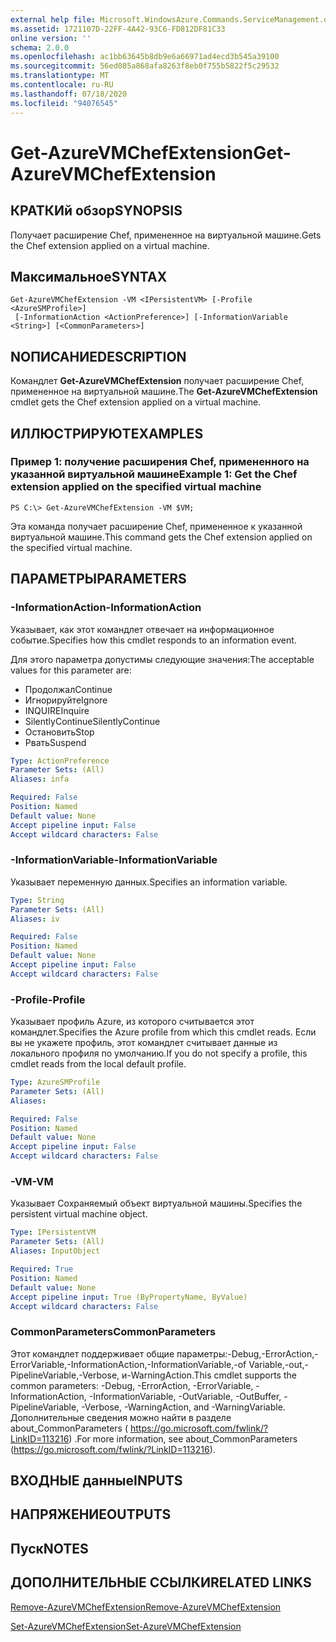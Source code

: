 ```yaml
---
external help file: Microsoft.WindowsAzure.Commands.ServiceManagement.dll-Help.xml
ms.assetid: 1721107D-22FF-4A42-93C6-FD812DF81C33
online version: ''
schema: 2.0.0
ms.openlocfilehash: ac1bb63645b8db9e6a66971ad4ecd3b545a39100
ms.sourcegitcommit: 56ed085a868afa8263f8eb0f755b5822f5c29532
ms.translationtype: MT
ms.contentlocale: ru-RU
ms.lasthandoff: 07/18/2020
ms.locfileid: "94076545"
---
```

# <span data-ttu-id="a2976-101">Get-AzureVMChefExtension</span><span class="sxs-lookup"><span data-stu-id="a2976-101">Get-AzureVMChefExtension</span></span>

## <span data-ttu-id="a2976-102">КРАТКИй обзор</span><span class="sxs-lookup"><span data-stu-id="a2976-102">SYNOPSIS</span></span>
<span data-ttu-id="a2976-103">Получает расширение Chef, примененное на виртуальной машине.</span><span class="sxs-lookup"><span data-stu-id="a2976-103">Gets the Chef extension applied on a virtual machine.</span></span>

## <span data-ttu-id="a2976-104">Максимальное</span><span class="sxs-lookup"><span data-stu-id="a2976-104">SYNTAX</span></span>

```
Get-AzureVMChefExtension -VM <IPersistentVM> [-Profile <AzureSMProfile>]
 [-InformationAction <ActionPreference>] [-InformationVariable <String>] [<CommonParameters>]
```

## <span data-ttu-id="a2976-105">NОПИСАНИЕ</span><span class="sxs-lookup"><span data-stu-id="a2976-105">DESCRIPTION</span></span>
<span data-ttu-id="a2976-106">Командлет **Get-AzureVMChefExtension** получает расширение Chef, примененное на виртуальной машине.</span><span class="sxs-lookup"><span data-stu-id="a2976-106">The **Get-AzureVMChefExtension** cmdlet gets the Chef extension applied on a virtual machine.</span></span>

## <span data-ttu-id="a2976-107">ИЛЛЮСТРИРУЮТ</span><span class="sxs-lookup"><span data-stu-id="a2976-107">EXAMPLES</span></span>

### <span data-ttu-id="a2976-108">Пример 1: получение расширения Chef, примененного на указанной виртуальной машине</span><span class="sxs-lookup"><span data-stu-id="a2976-108">Example 1: Get the Chef extension applied on the specified virtual machine</span></span>
```
PS C:\> Get-AzureVMChefExtension -VM $VM;
```

<span data-ttu-id="a2976-109">Эта команда получает расширение Chef, примененное к указанной виртуальной машине.</span><span class="sxs-lookup"><span data-stu-id="a2976-109">This command gets the Chef extension applied on the specified virtual machine.</span></span>

## <span data-ttu-id="a2976-110">ПАРАМЕТРЫ</span><span class="sxs-lookup"><span data-stu-id="a2976-110">PARAMETERS</span></span>

### <span data-ttu-id="a2976-111">-InformationAction</span><span class="sxs-lookup"><span data-stu-id="a2976-111">-InformationAction</span></span>
<span data-ttu-id="a2976-112">Указывает, как этот командлет отвечает на информационное событие.</span><span class="sxs-lookup"><span data-stu-id="a2976-112">Specifies how this cmdlet responds to an information event.</span></span>

<span data-ttu-id="a2976-113">Для этого параметра допустимы следующие значения:</span><span class="sxs-lookup"><span data-stu-id="a2976-113">The acceptable values for this parameter are:</span></span>

- <span data-ttu-id="a2976-114">Продолжал</span><span class="sxs-lookup"><span data-stu-id="a2976-114">Continue</span></span>
- <span data-ttu-id="a2976-115">Игнорируйте</span><span class="sxs-lookup"><span data-stu-id="a2976-115">Ignore</span></span>
- <span data-ttu-id="a2976-116">INQUIRE</span><span class="sxs-lookup"><span data-stu-id="a2976-116">Inquire</span></span>
- <span data-ttu-id="a2976-117">SilentlyContinue</span><span class="sxs-lookup"><span data-stu-id="a2976-117">SilentlyContinue</span></span>
- <span data-ttu-id="a2976-118">Остановить</span><span class="sxs-lookup"><span data-stu-id="a2976-118">Stop</span></span>
- <span data-ttu-id="a2976-119">Рвать</span><span class="sxs-lookup"><span data-stu-id="a2976-119">Suspend</span></span>

```yaml
Type: ActionPreference
Parameter Sets: (All)
Aliases: infa

Required: False
Position: Named
Default value: None
Accept pipeline input: False
Accept wildcard characters: False
```

### <span data-ttu-id="a2976-120">-InformationVariable</span><span class="sxs-lookup"><span data-stu-id="a2976-120">-InformationVariable</span></span>
<span data-ttu-id="a2976-121">Указывает переменную данных.</span><span class="sxs-lookup"><span data-stu-id="a2976-121">Specifies an information variable.</span></span>

```yaml
Type: String
Parameter Sets: (All)
Aliases: iv

Required: False
Position: Named
Default value: None
Accept pipeline input: False
Accept wildcard characters: False
```

### <span data-ttu-id="a2976-122">-Profile</span><span class="sxs-lookup"><span data-stu-id="a2976-122">-Profile</span></span>
<span data-ttu-id="a2976-123">Указывает профиль Azure, из которого считывается этот командлет.</span><span class="sxs-lookup"><span data-stu-id="a2976-123">Specifies the Azure profile from which this cmdlet reads.</span></span>
<span data-ttu-id="a2976-124">Если вы не укажете профиль, этот командлет считывает данные из локального профиля по умолчанию.</span><span class="sxs-lookup"><span data-stu-id="a2976-124">If you do not specify a profile, this cmdlet reads from the local default profile.</span></span>

```yaml
Type: AzureSMProfile
Parameter Sets: (All)
Aliases: 

Required: False
Position: Named
Default value: None
Accept pipeline input: False
Accept wildcard characters: False
```

### <span data-ttu-id="a2976-125">-VM</span><span class="sxs-lookup"><span data-stu-id="a2976-125">-VM</span></span>
<span data-ttu-id="a2976-126">Указывает Сохраняемый объект виртуальной машины.</span><span class="sxs-lookup"><span data-stu-id="a2976-126">Specifies the persistent virtual machine object.</span></span>

```yaml
Type: IPersistentVM
Parameter Sets: (All)
Aliases: InputObject

Required: True
Position: Named
Default value: None
Accept pipeline input: True (ByPropertyName, ByValue)
Accept wildcard characters: False
```

### <span data-ttu-id="a2976-127">CommonParameters</span><span class="sxs-lookup"><span data-stu-id="a2976-127">CommonParameters</span></span>
<span data-ttu-id="a2976-128">Этот командлет поддерживает общие параметры:-Debug,-ErrorAction,-ErrorVariable,-InformationAction,-InformationVariable,-of Variable,-out,-PipelineVariable,-Verbose, и-WarningAction.</span><span class="sxs-lookup"><span data-stu-id="a2976-128">This cmdlet supports the common parameters: -Debug, -ErrorAction, -ErrorVariable, -InformationAction, -InformationVariable, -OutVariable, -OutBuffer, -PipelineVariable, -Verbose, -WarningAction, and -WarningVariable.</span></span> <span data-ttu-id="a2976-129">Дополнительные сведения можно найти в разделе about_CommonParameters ( https://go.microsoft.com/fwlink/?LinkID=113216) .</span><span class="sxs-lookup"><span data-stu-id="a2976-129">For more information, see about_CommonParameters (https://go.microsoft.com/fwlink/?LinkID=113216).</span></span>

## <span data-ttu-id="a2976-130">ВХОДНЫЕ данные</span><span class="sxs-lookup"><span data-stu-id="a2976-130">INPUTS</span></span>

## <span data-ttu-id="a2976-131">НАПРЯЖЕНИЕ</span><span class="sxs-lookup"><span data-stu-id="a2976-131">OUTPUTS</span></span>

## <span data-ttu-id="a2976-132">Пуск</span><span class="sxs-lookup"><span data-stu-id="a2976-132">NOTES</span></span>

## <span data-ttu-id="a2976-133">ДОПОЛНИТЕЛЬНЫЕ ССЫЛКИ</span><span class="sxs-lookup"><span data-stu-id="a2976-133">RELATED LINKS</span></span>

[<span data-ttu-id="a2976-134">Remove-AzureVMChefExtension</span><span class="sxs-lookup"><span data-stu-id="a2976-134">Remove-AzureVMChefExtension</span></span>](./Remove-AzureVMChefExtension.md)

[<span data-ttu-id="a2976-135">Set-AzureVMChefExtension</span><span class="sxs-lookup"><span data-stu-id="a2976-135">Set-AzureVMChefExtension</span></span>](./Set-AzureVMChefExtension.md)


